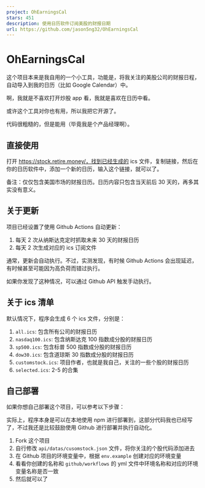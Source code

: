 ```yaml
---
project: OhEarningsCal
stars: 451
description: 使用日历软件订阅美股的财报日期
url: https://github.com/jason5ng32/OhEarningsCal
---
```


OhEarningsCal
=============

这个项目本来是我自用的一个小工具，功能是，将我关注的美股公司的财报日程，自动导入到我的日历（比如 Google Calendar）中。

啊，我就是不喜欢打开炒股 app 看，我就是喜欢在日历中看。

或许这个工具对你也有用，所以我把它开源了。

代码很粗糙的，但是能用（毕竟我是个产品经理啊）。

直接使用
----

打开 https://stock.retire.money/，找到已经生成的 ics 文件，复制链接，然后在你的日历软件中，添加一个新的日历，输入这个链接，就可以了。

备注：仅仅包含美国市场的财报日历。日历内容只包含当天前后 30 天的，再多其实没有意义。

关于更新
----

项目已经设置了使用 Github Actions 自动更新：

1.  每天 2 次从纳斯达克定时抓取未来 30 天的财报日历
2.  每天 2 次生成对应的 ics 订阅文件

通常，更新会自动执行。不过，实测发现，有时候 Github Actions 会出现延迟，有时候甚至可能因为高负荷而错过执行。

如果你发现了这种情况，可以通过 Github API 触发手动执行。

关于 ics 清单
---------

默认情况下，程序会生成 6 个 ics 文件，分别是：

1.  `all.ics`: 包含所有公司的财报日历
2.  `nasdaq100.ics`: 包含纳斯达克 100 指数成分股的财报日历
3.  `sp500.ics`: 包含标普 500 指数成分股的财报日历
4.  `dow30.ics`: 包含道琼斯 30 指数成分股的财报日历
5.  `customstock.ics`: 项目作者，也就是我自己，关注的一些个股的财报日历
6.  `selected.ics`: 2-5 的合集

自己部署
----

如果你想自己部署这个项目，可以参考以下步骤：

实际上，程序本身是可以在本地使用 npm 进行部署到，这部分代码我也已经写了，不过我还是比较鼓励使用 Github 进行部署并执行自动化。

1.  Fork 这个项目
2.  自行修改 `api/datas/cusomstock.json` 文件，将你关注的个股代码添加进去
3.  在 Github 项目的环境变量中，根据 `env.example` 创建对应的环境变量
4.  看看你创建的名称和 `github/workflows` 的 yml 文件中环境名称和对应的环境变量名称是否一致
5.  然后就可以了
